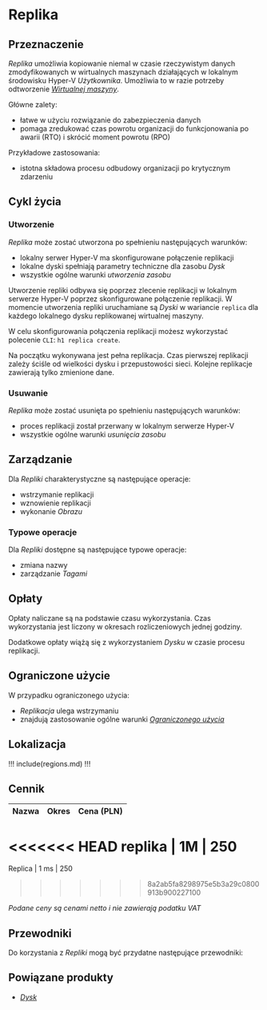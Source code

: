 # Replika

## Przeznaczenie

*Replika* umożliwia kopiowanie niemal w czasie rzeczywistym danych zmodyfikowanych w wirtualnych maszynach działających w lokalnym środowisku Hyper-V *Użytkownika*. Umożliwia to w razie potrzeby odtworzenie *[Wirtualnej maszyny](/resource/compute/virtual-machine.md)*. 

Główne zalety:
* łatwe w użyciu rozwiązanie do zabezpieczenia danych
* pomaga zredukować czas powrotu organizacji do funkcjonowania po awarii (RTO) i skrócić moment powrotu (RPO)

Przykładowe zastosowania:
* istotna składowa procesu odbudowy organizacji po krytycznym zdarzeniu

<!-- TODO: Czy wszystko?-->
## Cykl życia

### Utworzenie

*Replika* może zostać utworzona po spełnieniu następujących warunków:

* lokalny serwer Hyper-V ma skonfigurowane połączenie replikacji
* lokalne dyski spełniają parametry techniczne dla zasobu *Dysk*
* wszystkie ogólne warunki *utworzenia zasobu*

Utworzenie repliki odbywa się poprzez zlecenie replikacji w lokalnym serwerze Hyper-V poprzez skonfigurowane połączenie replikacji. W momencie utworzenia repliki uruchamiane są *Dyski* w wariancie ```replica``` dla każdego lokalnego dysku replikowanej wirtualnej maszyny.

W celu skonfigurowania połączenia replikacji możesz wykorzystać polecenie ```CLI```: ```h1 replica create```.

Na początku wykonywana jest pełna replikacja. Czas pierwszej replikacji zależy ściśle od wielkości dysku i przepustowości sieci. Kolejne replikacje zawierają tylko zmienione dane.

### Usuwanie

*Replika* może zostać usunięta po spełnieniu następujących warunków:

* proces replikacji został przerwany w lokalnym serwerze Hyper-V
* wszystkie ogólne warunki *usunięcia zasobu*

## Zarządzanie

Dla *Repliki* charakterystyczne są następujące operacje:

* wstrzymanie replikacji
* wznowienie replikacji
* wykonanie *Obrazu*

### Typowe operacje

Dla *Repliki* dostępne są następujące typowe operacje:

* zmiana nazwy
* zarządzanie *Tagami*

## Opłaty

Opłaty naliczane są na podstawie czasu wykorzystania. Czas wykorzystania jest liczony w okresach rozliczeniowych jednej godziny.

Dodatkowe opłaty wiążą się z wykorzystaniem *Dysku* w czasie procesu replikacji.

## Ograniczone użycie

W przypadku ograniczonego użycia:
 
 * *Replikacja* ulega wstrzymaniu
 * znajdują zastosowanie ogólne warunki *[Ograniczonego użycia](/platform/resource.md#ograniczone-uzycie)*

## Lokalizacja

!!! include(regions.md) !!!

<!-- 
## Parametry techniczne

Parametry techniczne            | Wartość
--------------------------------| ---
minimum Hyper-V version         | ???

// TODO: minimum version of hyper-v host
-->

## Cennik

Nazwa       | Okres  | Cena (PLN)
----------- | :----: | ---------:
<<<<<<< HEAD
replika     |   1M   |       250
=======
Replica     | 1 ms   |     250
>>>>>>> 8a2ab5fa8298975e5b3a29c0800913b900227100

*Podane ceny są cenami netto i nie zawierają podatku VAT*

<!-- 
Transfer is not availabe due following reason:
- replica includes disk as composite of multiple resources
-->

## Przewodniki

Do korzystania z *Repliki* mogą być przydatne następujące przewodniki:

<PageList path_re="guide/compute/replica/"/>

## Powiązane produkty

* *[Dysk](/resource/storage/disk.md)*
